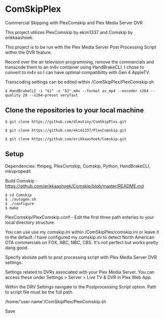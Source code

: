 # ComSkipPlex
Commercial Skipping with PlexComskip and Plex Media Server DVR

This project utilizes PlexComskip by ekim1337 and Comskip by erikkaashoek.

This project is to be run with the Plex Media Server Post Processing Script within the DVR feature.

Record over the air television programming, remove the commercials and transcode them to an m4v container using HandBrakeCLI. I chose to convert to m4v so I can have optimal compatibility with Gen 4 AppleTV. 

Transcoding settings can be edited within /ComSkipPlex/PlexComskip.sh 
```
$ HandBrakeCLI -i "$1" -o "$1".m4v --format av_mp4 --encoder x264 --quality 20 --x264-preset veryfast
```

## Clone the repositories to your local machine

```
$ git clone https://github.com/dlmutiny/ComSkipPlex.git

$ git clone https://github.com/ekim1337/PlexComskip.git

$ git clone https://github.com/erikkaashoek/Comskip.git
```

## Setup

Dependencies: ffmpeg, PlexComskip, Comskip, Python, HandBrakeCLI, mkvpropedit

Build Comskip - https://github.com/erikkaashoek/Comskip/blob/master/README.md
```
$ cd Comskip
$ ./autogen.sh
$ ./configure
$ make
```

PlexComskip/PlexComskip.conf - 
Edit the first three path enteries to your local directory structure.

You can use use my comskip.ini within /ComSkipPlex/comskip.ini or leave it to the default. I have configured my comskip.ini to detect North American OTA commercials on FOX, ABC, NBC, CBS. It's not perfect but works pretty dang good.

Specify abolute path to post processing script with Plex Media Server DVR settings.

Settings related to DVRs associated with your Plex Media Server. You can access these under Settings > Server > Live TV & DVR in Plex Web App.

Within the DRV Settings navigate to the Postprocessing Script option. Path to script file must be the full path.

/home/'user name'/ComSkipPlex/PlexComskip.sh

Save



